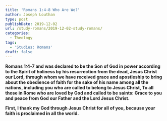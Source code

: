 ```yaml
---
title: 'Romans 1:4-8 Who Are We?'
author: Joseph Louthan
type: post
publishDate: 2019-12-02
url: /study-romans/2019-12-02-study-romans/
categories:
  - Theology
tags:
  - 'Studies: Romans'
draft: false
---
```

**Romans 1:4-7 and was declared to be the Son of God in power according to the Spirit of holiness by his resurrection from the dead, Jesus Christ our Lord,  through whom we have received grace and apostleship to bring about the obedience of faith for the sake of his name among all the nations,  including you who are called to belong to Jesus Christ,   To all those in Rome who are loved by God and called to be saints:  Grace to you and peace from God our Father and the Lord Jesus Christ.**

**First, I thank my God through Jesus Christ for all of you, because your faith is proclaimed in all the world.**
